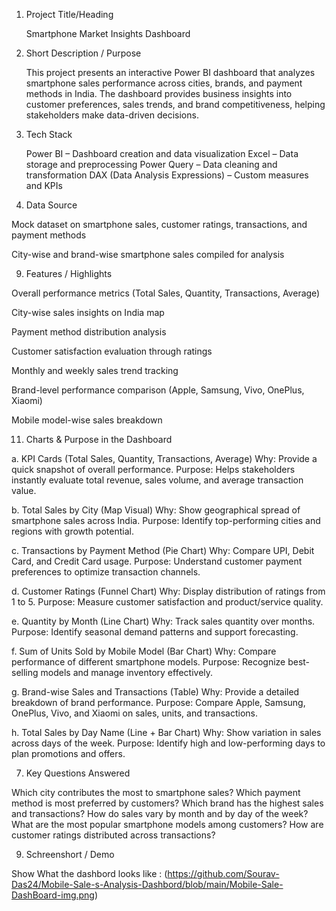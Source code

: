 1. Project Title/Heading
   
   Smartphone Market Insights Dashboard

3. Short Description / Purpose
   
   This project presents an interactive Power BI dashboard that analyzes smartphone sales performance across cities, brands, and payment methods in India. The dashboard provides business insights into customer       preferences, sales trends, and brand competitiveness, helping stakeholders make data-driven decisions.

5. Tech Stack
   
   Power BI – Dashboard creation and data visualization
   Excel – Data storage and preprocessing
   Power Query – Data cleaning and transformation
   DAX (Data Analysis Expressions) – Custom measures and KPIs

7. Data Source
   
  Mock dataset on smartphone sales, customer ratings, transactions, and payment methods
  
  City-wise and brand-wise smartphone sales compiled for analysis

9. Features / Highlights
    
  Overall performance metrics (Total Sales, Quantity, Transactions, Average)
  
  City-wise sales insights on India map
  
  Payment method distribution analysis
  
  Customer satisfaction evaluation through ratings
  
  Monthly and weekly sales trend tracking
  
  Brand-level performance comparison (Apple, Samsung, Vivo, OnePlus, Xiaomi)
  
  Mobile model-wise sales breakdown

11. Charts & Purpose in the Dashboard
   
  a. KPI Cards (Total Sales, Quantity, Transactions, Average)
  Why: Provide a quick snapshot of overall performance.
  Purpose: Helps stakeholders instantly evaluate total revenue, sales volume, and average transaction value.

  b. Total Sales by City (Map Visual)
  Why: Show geographical spread of smartphone sales across India.
  Purpose: Identify top-performing cities and regions with growth potential.

  c. Transactions by Payment Method (Pie Chart)
  Why: Compare UPI, Debit Card, and Credit Card usage.
  Purpose: Understand customer payment preferences to optimize transaction channels.

  d. Customer Ratings (Funnel Chart)
  Why: Display distribution of ratings from 1 to 5.
  Purpose: Measure customer satisfaction and product/service quality.

  e. Quantity by Month (Line Chart)
  Why: Track sales quantity over months.
  Purpose: Identify seasonal demand patterns and support forecasting.

  f. Sum of Units Sold by Mobile Model (Bar Chart)
  Why: Compare performance of different smartphone models.
  Purpose: Recognize best-selling models and manage inventory effectively.

  g. Brand-wise Sales and Transactions (Table)
  Why: Provide a detailed breakdown of brand performance.
  Purpose: Compare Apple, Samsung, OnePlus, Vivo, and Xiaomi on sales, units, and transactions.

  h. Total Sales by Day Name (Line + Bar Chart)
  Why: Show variation in sales across days of the week.
  Purpose: Identify high and low-performing days to plan promotions and offers.

7. Key Questions Answered
   
  Which city contributes the most to smartphone sales?
  Which payment method is most preferred by customers?
  Which brand has the highest sales and transactions?
  How do sales vary by month and by day of the week?
  What are the most popular smartphone models among customers?
  How are customer ratings distributed across transactions?

9. Schreenshort / Demo
    
  Show What the dashbord looks like : (https://github.com/Sourav-Das24/Mobile-Sale-s-Analysis-Dashbord/blob/main/Mobile-Sale-DashBoard-img.png)
